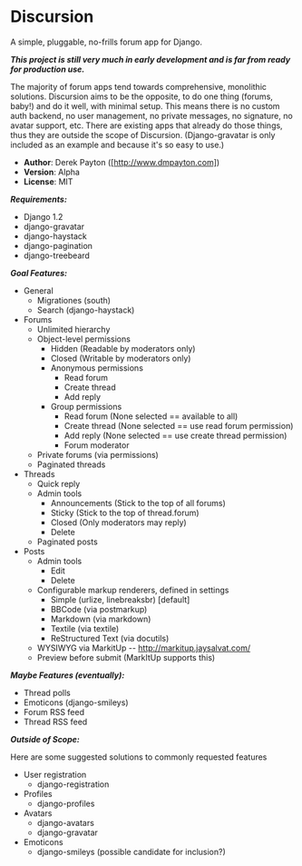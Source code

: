 # Discursion

A simple, pluggable, no-frills forum app for Django.

***This project is still very much in early development and is far from ready for production use.***

The majority of forum apps tend towards comprehensive, monolithic solutions. Discursion aims to be the opposite, to do one thing (forums, baby!) and do it well, with minimal setup. This means there is no custom auth backend, no user management, no private messages, no signature, no avatar support, etc. There are existing apps that already do those things, thus they are outside the scope of Discursion. (Django-gravatar is only included as an example and because it's so easy to use.)

* **Author**: Derek Payton ([http://www.dmpayton.com])
* **Version**: Alpha
* **License**: MIT

***Requirements:***

* Django 1.2
* django-gravatar
* django-haystack
* django-pagination
* django-treebeard

***Goal Features:***

* General
    * Migrationes (south)
    * Search (django-haystack)
* Forums
    * Unlimited hierarchy
    * Object-level permissions
        * Hidden (Readable by moderators only)
        * Closed (Writable by moderators only)
        * Anonymous permissions
            * Read forum
            * Create thread
            * Add reply
        * Group permissions
            * Read forum (None selected == available to all)
            * Create thread (None selected == use read forum permission)
            * Add reply (None selected == use create thread permission)
            * Forum moderator
    * Private forums (via permissions)
    * Paginated threads
* Threads
    * Quick reply
    * Admin tools
        * Announcements (Stick to the top of all forums)
        * Sticky (Stick to the top of thread.forum)
        * Closed (Only moderators may reply)
        * Delete
    * Paginated posts
* Posts
    * Admin tools
        * Edit
        * Delete
    * Configurable markup renderers, defined in settings
        * Simple (urlize, linebreaksbr) [default]
        * BBCode (via postmarkup)
        * Markdown (via markdown)
        * Textile (via textile)
        * ReStructured Text (via docutils)
    * WYSIWYG via MarkitUp -- http://markitup.jaysalvat.com/
    * Preview before submit (MarkItUp supports this)

***Maybe Features (eventually):***

* Thread polls
* Emoticons (django-smileys)
* Forum RSS feed
* Thread RSS feed

***Outside of Scope:***

Here are some suggested solutions to commonly requested features

* User registration
    * django-registration
* Profiles
    * django-profiles
* Avatars
    * django-avatars
    * django-gravatar
* Emoticons
    * django-smileys (possible candidate for inclusion?)
